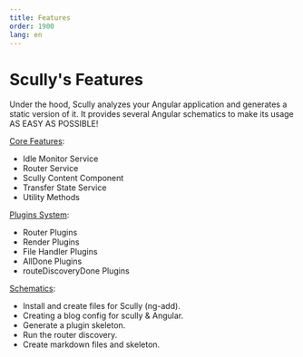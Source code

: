 ```yaml
---
title: Features
order: 1900
lang: en
---
```


# Scully's Features

Under the hood, Scully analyzes your Angular application and generates a static
version of it. It provides several Angular schematics to make
its usage AS EASY AS POSSIBLE!

[Core Features](/docs/scully-lib-core):

- Idle Monitor Service
- Router Service
- Scully Content Component
- Transfer State Service
- Utility Methods

[Plugins System](/docs/plugins):

- Router Plugins
- Render Plugins
- File Handler Plugins
- AllDone Plugins
- routeDiscoveryDone Plugins

[Schematics](/docs/schematics):

- Install and create files for Scully (ng-add).
- Creating a blog config for scully & Angular.
- Generate a plugin skeleton.
- Run the router discovery.
- Create markdown files and skeleton.
